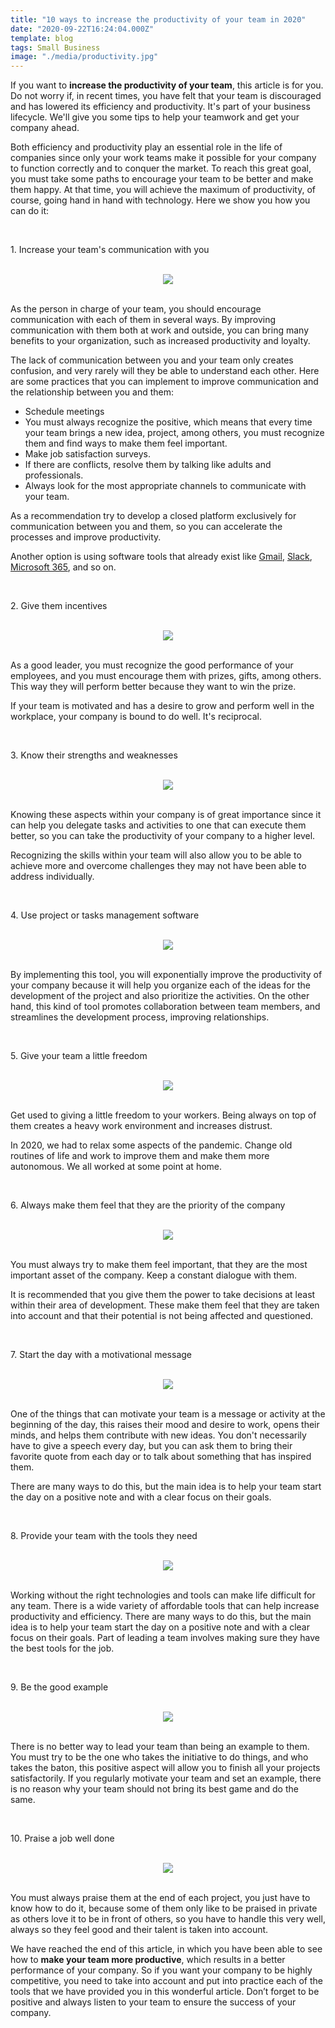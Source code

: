 ```yaml
---
title: "10 ways to increase the productivity of your team in 2020"
date: "2020-09-22T16:24:04.000Z"
template: blog
tags: Small Business
image: "./media/productivity.jpg"
---
```



If you want to **increase the productivity of your team**, this article is for you. Do not worry if, in recent times, you have felt that your team is discouraged and has lowered its efficiency and productivity. It's part of your business lifecycle. We'll give you some tips to help your teamwork and get your company ahead.    

Both efficiency and productivity play an essential role in the life of companies since only your work teams make it possible for your company to function correctly and to conquer the market. To reach this great goal, you must take some paths to encourage your team to be better and make them happy. At that time, you will achieve the maximum of productivity, of course, going hand in hand with technology. Here we show you how you can do it:  

<Br>

<title-2>1. Increase your team's communication with you</title-2>

<Br>

<center>
<img src="./media/communication.png">
</center>

<Br>

As the person in charge of your team, you should encourage communication with each of them in several ways. By improving communication with them both at work and outside, you can bring many benefits to your organization, such as increased productivity and loyalty. 

The lack of communication between you and your team only creates confusion, and very rarely will they be able to understand each other. Here are some practices that you can implement to improve communication and the relationship between you and them:

- Schedule meetings 
- You must always recognize the positive, which means that every time your team brings a new idea, project, among others, you must recognize them and find ways to make them feel important. 
- Make job satisfaction surveys.
- If there are conflicts, resolve them by talking like adults and professionals.
- Always look for the most appropriate channels to communicate with your team. 

As a recommendation try to develop a closed platform exclusively for communication between you and them, so you can accelerate the processes and improve productivity. 

Another option is using software tools that already exist like [Gmail](google.com), [Slack](https://slack.com/intl/es-ve/), [Microsoft 365](https://www.office.com/?trysignin=0), and so on. 

<Br>

<title-2>2. Give them incentives</title-2>

<Br>

<center>
<img src="./media/incentives.png">
</center>

<Br>

As a good leader, you must recognize the good performance of your employees, and you must encourage them with prizes, gifts, among others. This way they will perform better because they want to win the prize.

If your team is motivated and has a desire to grow and perform well in the workplace, your company is bound to do well. It's reciprocal.

<Br>

<title-2>3. Know their strengths and weaknesses</title-2>

<Br>

<center>
<img src="./media/good-and-bad.png">
</center>

<Br>

Knowing these aspects within your company is of great importance since it can help you delegate tasks and activities to one that can execute them better, so you can take the productivity of your company to a higher level. 

Recognizing the skills within your team will also allow you to be able to achieve more and overcome challenges they may not have been able to address individually.

<Br>

<title-2>4. Use project or tasks management software</title-2>

<Br>

<center>
<img src="./media/task-management.png">
</center>

<Br>

By implementing this tool, you will exponentially improve the productivity of your company because it will help you organize each of the ideas for the development of the project and also prioritize the activities. On the other hand, this kind of tool promotes collaboration between team members, and streamlines the development process, improving relationships.


<Br>

<title-2>5. Give your team a little freedom</title-2>

<Br>

<center>
<img src="./media/team-freedom.png">
</center>

<Br>

Get used  to giving a little freedom to your workers. Being always on top of them creates a heavy work environment and increases distrust.

In 2020, we had to relax some aspects of the pandemic. Change old routines of life and work to improve them and make them more autonomous. We all worked at some point at home. 

<Br>

<title-2>6. Always make them feel that they are the priority of the company</title-2>

<Br>

<center>
<img src="./media/priority.png">
</center>

<Br>

You must always try to make them feel important, that they are the most important asset of the company. Keep a constant dialogue with them. 

It is recommended that you give them the power to take decisions at least within their area of development. These make them feel that they are taken into account and that their potential is not being affected and questioned. 

<Br>

<title-2>7. Start the day with a motivational message</title-2>

<Br>

<center>
<img src="./media/motivation.png">
</center>

<Br>

One of the things that can motivate your team is a message or activity at the beginning of the day, this raises their mood and desire to work, opens their minds, and helps them contribute with new ideas. You don't necessarily have to give a speech every day, but you can ask them to bring their favorite quote from each day or to talk about something that has inspired them.

There are many ways to do this, but the main idea is to help your team start the day on a positive note and with a clear focus on their goals.

<Br>

<title-2>8. Provide your team with the tools they need</title-2>

<Br>

<center>
<img src="./media/team-tools.png">
</center>

<Br>

Working without the right technologies and tools can make life difficult for any team. There is a wide variety of affordable tools that can help increase productivity and efficiency. There are many ways to do this, but the main idea is to help your team start the day on a positive note and with a clear focus on their goals. Part of leading a team involves making sure they have the best tools for the job. 

<Br>

<title-2>9. Be the good example</title-2>

<Br>

<center>
<img src="./media/leader.png">
</center>

<Br>

There is no better way to lead your team than being an example to them. You must try to be the one who takes the initiative to do things, and who takes the baton, this positive aspect will allow you to finish all your projects satisfactorily. If you regularly motivate your team and set an example, there is no reason why your team should not bring its best game and do the same.

<Br>

<title-2>10. Praise a job well done</title-2>

<Br>

<center>
<img src="./media/good-work.png">
</center>

<Br>

You must always praise them at the end of each project, you just have to know how to do it, because some of them only like to be praised in private as others love it to be in front of others, so you have to handle this very well, always so they feel good and their talent is taken into account.    

We have reached the end of this article, in which you have been able to see how to **make your team more productive**, which results in a better performance of your company. So if you want your company to be highly competitive, you need to take into account and put into practice each of the tools that we have provided you in this wonderful article. Don’t forget to be positive and always listen to your team to ensure the success of your company. 

